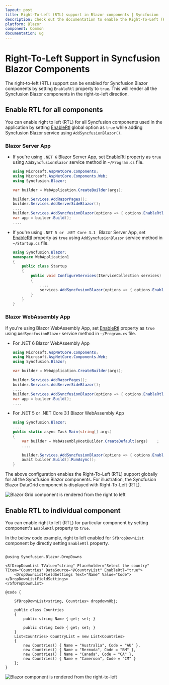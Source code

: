 ```yaml
---
layout: post
title: Right-To-Left (RTL) support in Blazor components | Syncfusion
description: Check out the documentation to enable the Right-To-Left (RTL) support for Syncfusion Blazor Components.
platform: Blazor
component: Common
documentation: ug
---
```


# Right-To-Left Support in Syncfusion Blazor Components

The right-to-left (RTL) support can be enabled for Syncfusion Blazor components by setting `EnableRtl` property to `true`. This will render all the Syncfusion Blazor components in the right-to-left direction.

## Enable RTL for all components

You can enable right to left (RTL) for all Syncfusion components used in the application by setting [EnableRtl](https://help.syncfusion.com/cr/blazor/Syncfusion.Blazor.GlobalOptions.html#Syncfusion_Blazor_GlobalOptions_EnableRtl) global option as `true` while adding Syncfusion Blazor service using `AddSyncfusionBlazor()`.

### Blazor Server App

* If you're using `.NET 6` Blazor Server App, set [EnableRtl](https://help.syncfusion.com/cr/blazor/Syncfusion.Blazor.GlobalOptions.html#Syncfusion_Blazor_GlobalOptions_EnableRtl) property as `true` using `AddSyncfusionBlazor` service method in `~/Program.cs` file.

    ```c#
    using Microsoft.AspNetCore.Components;
    using Microsoft.AspNetCore.Components.Web;
    using Syncfusion.Blazor;

    var builder = WebApplication.CreateBuilder(args);

    builder.Services.AddRazorPages();
    builder.Services.AddServerSideBlazor();
    ....
    builder.Services.AddSyncfusionBlazor(options => { options.EnableRtl = true; });
    var app = builder.Build();
    ....
    ```

* If you're using `.NET 5 or .NET Core 3.1 ` Blazor Server App, set [EnableRtl](https://help.syncfusion.com/cr/blazor/Syncfusion.Blazor.GlobalOptions.html#Syncfusion_Blazor_GlobalOptions_EnableRtl) property as `true` using `AddSyncfusionBlazor` service method in `~/Startup.cs` file.

    ```c#
    using Syncfusion.Blazor;
    namespace WebApplication1
    {
        public class Startup
        {
            public void ConfigureServices(IServiceCollection services)
            {
                ....
                services.AddSyncfusionBlazor(options => { options.EnableRtl = true; });
            }
        }
    }
    ```
    
### Blazor WebAssembly App

If you're using Blazor WebAssembly App, set [EnableRtl](https://help.syncfusion.com/cr/blazor/Syncfusion.Blazor.GlobalOptions.html#Syncfusion_Blazor_GlobalOptions_EnableRtl) property as `true` using `AddSyncfusionBlazor` service method in `~/Program.cs` file.
    
* For .NET 6 Blazor WebAssembly App

    ```c#
    using Microsoft.AspNetCore.Components;
    using Microsoft.AspNetCore.Components.Web;
    using Syncfusion.Blazor;

    var builder = WebApplication.CreateBuilder(args);

    builder.Services.AddRazorPages();
    builder.Services.AddServerSideBlazor();
    ....
    builder.Services.AddSyncfusionBlazor(options => { options.EnableRtl = true; });
    var app = builder.Build();
    ....
    ```
    
* For .NET 5 or .NET Core 3.1 Blazor WebAssembly App
    ```c#
    using Syncfusion.Blazor;
    ....
    public static async Task Main(string[] args)
    {
        var builder = WebAssemblyHostBuilder.CreateDefault(args)    ;
        ....

        builder.Services.AddSyncfusionBlazor(options => { options.EnableRtl = true; });
        await builder.Build().RunAsync();
    }
    ```

The above configuration enables the Right-To-Left (RTL) support globally for all the Syncfusion Blazor components. For illustration, the Syncfusion Blazor DataGrid component is displayed with Right-To-Left (RTL).

![Blazor Grid component is rendered from the right to left](images/rteGrid.png)

## Enable RTL to individual component

You can enable right to left (RTL) for particular component by setting component's `EnableRtl` property to `true`.

In the below code example, right to left enabled for `SfDropDownList` component by directly setting `EnableRtl` property.

```cshtml

@using Syncfusion.Blazor.DropDowns

<SfDropDownList TValue="string" Placeholder="Select the country" TItem="Countries" DataSource="@CountryList" EnableRtl="true">
    <DropDownListFieldSettings Text="Name" Value="Code"></DropDownListFieldSettings>
</SfDropDownList>

@code {

    SfDropDownList<string, Countries> dropdownObj;

    public class Countries
    {
        public string Name { get; set; }

        public string Code { get; set; }
    }
    List<Countries> CountryList = new List<Countries>
    {
        new Countries() { Name = "Australia", Code = "AU" },
        new Countries() { Name = "Bermuda", Code = "BM" },
        new Countries() { Name = "Canada", Code = "CA" },
        new Countries() { Name = "Cameroon", Code = "CM" }
    };
}

```

![Blazor component is rendered from the right-to-left](images/rightToLeft.png)


